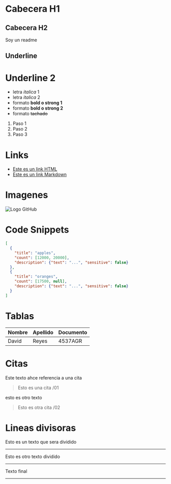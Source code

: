 # Cabecera H1
## Cabecera H2

Soy un readme

Underline
---------

Underline 2
==========

- letra *italica* 1
- letra _italica_ 2
- formato __bold o strong 1__
- formato **bold o strong 2**
- formato ~~tachado~~

1. Paso 1
1. Paso 2
1. Paso 3

# Links
- <a href="https://www.google.com"> Este es un link HTML</a>
- [Este es un link Markdown](https://www.google.com)

# Imagenes
![Logo GitHub](https://icon-library.com/images/img-icon/img-icon-1.jpg)

# Code Snippets
```JSON
[
  {
    "title": "apples",
    "count": [12000, 20000],
    "description": {"text": "...", "sensitive": false}
  },
  {
    "title": "oranges",
    "count": [17500, null],
    "description": {"text": "...", "sensitive": false}
  }
]
```
# Tablas
| Nombre | Apellido | Documento |
| ------ | -------- | --------- |
| David  | Reyes    | 4537AGR   |

# Citas
Este texto ahce referencia a una cita
> Esto es una cita /01

esto es otro texto
> Esto es otra cita /02


# Lineas divisoras
Esto es un texto que sera dividido

---
Esto es otro texto dividido

***

Texto final

___
